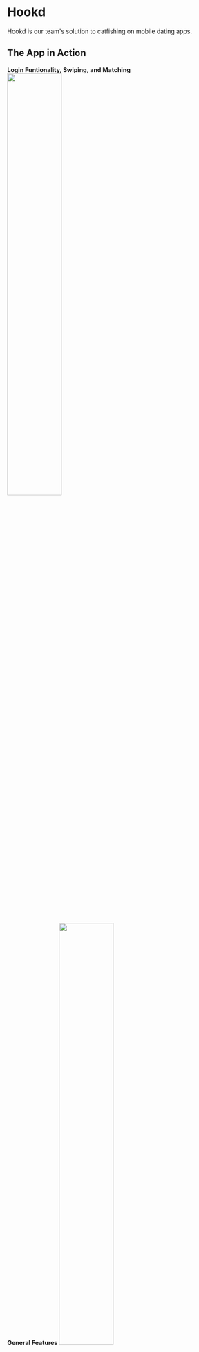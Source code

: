 # Hookd

Hookd is our team's solution to catfishing on mobile dating apps.

## The App in Action

<strong> Login Funtionality, Swiping, and Matching </strong>
<img width="50%" height="50%" src="readMeGifs/LoginandSwipe.gif">

<strong> General Features </strong>
<img  width="50%" height="50%" src="readMeGifs/MatchingReviews.gif">

<strong>Face Verification Working</strong>
<img  width="50%" height="50%" src="readMeGifs/UploadFailed.gif">

<strong>Facial Comparison True</strong>
<img  width="50%" height="50%" src="readMeGifs/UploadSuccess.gif">

## How to Run the Application

To run the application you must first install the node modules in both the React-Native folder and the Server-Heroku folder.

You will need to setup environment variables and API keys if you'd like to start your own server, if not you can set the following as an environment variable NODE_ENV=production

To start the front end application you must use command:

```bash
expo start
```

To start the backend you must use command:

```bash
npm run start:server
```

or you can simply visit the [Expo GO page](https://expo.dev/@violetleon93/hookd)

## Tech Stack

<strong>These are the technologies that we used: </strong>

- React Native
- Expo
- Postgres w/ Sequelize
- Node
- Express
- Babel
- Axios
- Redux
- JWT
- Microsoft Face API
- Cloudinary API

## Meet the Team

<img src="https://i.imgur.com/7NtVbWA.png">
